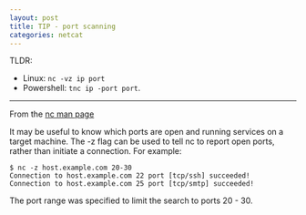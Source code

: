 ```yaml
---
layout: post
title: TIP - port scanning
categories: netcat
---
```


TLDR:

* Linux: `nc -vz ip port`
* Powershell: `tnc ip -port port`.

---

From the [nc man page]()

It may be useful to know which ports are open and running services on a target machine. The -z flag can be used to tell nc to report open ports, rather than initiate a connection. For example:

```
$ nc -z host.example.com 20-30
Connection to host.example.com 22 port [tcp/ssh] succeeded!
Connection to host.example.com 25 port [tcp/smtp] succeeded!
```

The port range was specified to limit the search to ports 20 - 30.
